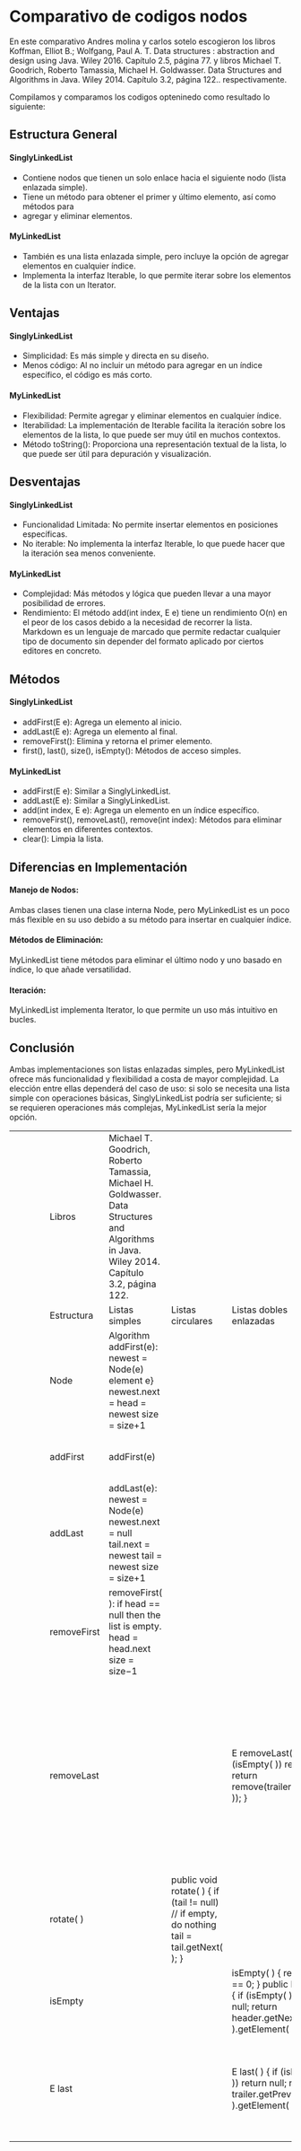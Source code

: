 # Comparativo de codigos nodos

En este comparativo Andres molina y carlos sotelo escogieron los libros Koffman, Elliot B.; Wolfgang, Paul A. T. Data structures : abstraction and design using Java. Wiley 2016. Capítulo 2.5, página 77.  y  libros Michael T. Goodrich, Roberto Tamassia, Michael H. Goldwasser. Data Structures and Algorithms in Java. Wiley 2014. Capítulo 3.2, página 122.. respectivamente.

Compilamos y comparamos los codigos opteninedo como resultado lo siguiente:
## Estructura General
#### SinglyLinkedList

* Contiene nodos que tienen un solo enlace hacia el siguiente nodo (lista enlazada simple).
* Tiene un método para obtener el primer y último elemento, así como métodos para
* agregar y eliminar elementos.
#### MyLinkedList
* También es una lista enlazada simple, pero incluye la opción de agregar elementos en cualquier índice.
* Implementa la interfaz Iterable, lo que permite iterar sobre los elementos de la lista con un Iterator.

## Ventajas
#### SinglyLinkedList

+ Simplicidad: Es más simple y directa en su diseño.
 + Menos código: Al no incluir un método para agregar en un índice específico, el código es más corto.
#### MyLinkedList

* Flexibilidad: Permite agregar y eliminar elementos en cualquier índice.
* Iterabilidad: La implementación de Iterable facilita la iteración sobre los elementos de la lista, lo que puede ser muy útil en muchos contextos.
* Método toString(): Proporciona una representación textual de la lista, lo que puede ser útil para depuración y visualización.

## Desventajas
#### SinglyLinkedList
* Funcionalidad Limitada: No permite insertar elementos en posiciones específicas.
* No iterable: No implementa la interfaz Iterable, lo que puede hacer que la iteración sea menos conveniente.
#### MyLinkedList

* Complejidad: Más métodos y lógica que pueden llevar a una mayor posibilidad de errores.
* Rendimiento: El método add(int index, E e) tiene un rendimiento O(n) en el peor de los casos debido a la necesidad de recorrer la lista.
Markdown es un lenguaje de marcado que permite redactar cualquier tipo de documento sin depender del formato aplicado por ciertos editores en concreto.
## Métodos
#### SinglyLinkedList

* addFirst(E e): Agrega un elemento al inicio.
* addLast(E e): Agrega un elemento al final.
* removeFirst(): Elimina y retorna el primer elemento.
* first(), last(), size(), isEmpty(): Métodos de acceso simples.
#### MyLinkedList

* addFirst(E e): Similar a SinglyLinkedList.
* addLast(E e): Similar a SinglyLinkedList.
* add(int index, E e): Agrega un elemento en un índice específico.
* removeFirst(), removeLast(), remove(int index): Métodos para eliminar elementos en diferentes contextos.
* clear(): Limpia la lista.
## Diferencias en Implementación
#### Manejo de Nodos:

Ambas clases tienen una clase interna Node, pero MyLinkedList es un poco más flexible en su uso debido a su método para insertar en cualquier índice.
#### Métodos de Eliminación:

MyLinkedList tiene métodos para eliminar el último nodo y uno basado en índice, lo que añade versatilidad.
#### Iteración:

MyLinkedList implementa Iterator, lo que permite un uso más intuitivo en bucles.

## Conclusión
Ambas implementaciones son listas enlazadas simples, pero MyLinkedList ofrece más funcionalidad y flexibilidad a costa de mayor complejidad. La elección entre ellas dependerá del caso de uso: si solo se necesita una lista simple con operaciones básicas, SinglyLinkedList podría ser suficiente; si se requieren operaciones más complejas, MyLinkedList sería la mejor opción.



| | | | | | | | | | | | | | | | |
|-|-|-|-|-|-|-|-|-|-|-|-|-|-|-|-|
| | | | |Libros|Michael T. Goodrich, Roberto Tamassia, Michael H. Goldwasser. Data Structures and Algorithms in Java. Wiley 2014. Capítulo 3.2, página 122.| | |Y. Daniel Liang - Introduction to Java Programming and Data Structures, Comprehensive Version-Addison Wesley (2019).pdf| | | | | | | |
| | | | |Estructura|Listas simples|Listas circulares|Listas dobles enlazadas|listas | | |Ventajas 1|Desventajas 1|Ventajas 2|Desventajas 2|diferencias|
| | | | |Node|Algorithm addFirst(e): newest = Node(e)  element e} newest.next =  head = newest  size = size+1| | |Node current = head;   while (current != null) {  System.out.println(current.element);  current = current.next; 5 }| | |acceso a todos los elementos , es simple y no modifica la lista|el código no permite modificación de la lista| | | |
| | | | |addFirst|addFirst(e)| | |addFirst(E e)| | |acceso a todos los elementos , es simple y no modifica la lista| | | | |
| | | | |addLast| addLast(e):  newest = Node(e) newest.next = null   tail.next = newest   tail = newest  size = size+1| | | public void addLast(E e) {   Node newNode = new Node<>(e);    if (tail == null) {   head = tail = newNode;   else {   tail.next = newNode;  tail = newNode;   }   size++;  }| | |simplicidad y eficiencia |dependencias y mal manejo de memoria|permite el manejo de listas vacías y lógica mas fácil de seguir|código con mas complejidad|complejidad de código y funcionamiento en listas vacías|
| | | | |removeFirst|removeFirst( ):  if head == null then  the list is empty.  head = head.next  size = size−1| | |public E removeFirst() { 2  if (size == 0) return null;   else {  Node temp = head;   head = head.next;    size−−;    if (head == null) tail = null;  return temp.element;   }  }| | |simplicidad, eficiencia y código mas corto|no devuelve elementos eliminados, no muestra un valor si la lista esta vacía|devuelve muy en caso de lista vacía, actualiza y retorna elemento eliminado |mas complejo |complejidad de código y funcionan según requerimiento|
| | | | |removeLast| | |E removeLast( ) {   if (isEmpty( )) return null;   return remove(trailer.getPrev( ));  }|public E removeLast() {   if (size == 0 "|"| size == 1) {  return removeFirst();   }   else {  Node current = head;   for (int i = 0; i < size − 2; i++) {  current = current.next;  }   E temp = tail.element;   tail = current;   tail.next = null;  size−−;  return temp;   }  }| | |simplicidad, eficiencia y código mas corto y no recorre la lista |depende de otros métodos |permite la coherencia en caso de que la lista tenga 1 o 0 además de manejar el acceso directo a nodos. |mayor complejidad |manejas métodos de eliminación diferentes ,cada uno se preocupa por las lista de tamaño|
| | | | |rotate( )| |public void rotate( ) {   if (tail != null) // if empty, do nothing  tail = tail.getNext( );   }| | | | |código directo y fácil de entender, permite un rotación de la estructura|si la estructura no esta bien puede no retornar valor  ni tener lógica de circularidad| | |En esta caso solo un libro tenia este tipo de listas|
| | | | |isEmpty| | |isEmpty( ) { return size == 0; }    public E first( ) {  if (isEmpty( )) return null;  return header.getNext( ).getElement( );  }| | | |simplicidad, claridad del código y rendimiento|tiene dependencias de tamaño y es muy como flexible| | |En esta caso solo un libro tenia este tipo de listas|
| | | | |E last| | |E last( ) {   if (isEmpty( )) return null;  return trailer.getPrev( ).getElement( );   }| | | |simplicidad, encapsulamiento|depende de un estructura interna, falta de documentación de debe asegurar que le método este bien probado | | |En esta caso solo un libro tenia este tipo de listas|
